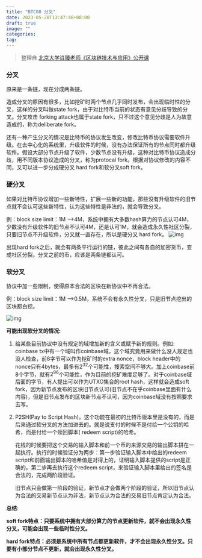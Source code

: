 ```yaml
---
title: "BTC08 分叉"
date: 2023-05-28T13:47:48+08:00
draft: true
image: ""
categories: 
tag:
---
```


> 整理自 [北京大学肖臻老师《区块链技术与应用》公开课](https://www.bilibili.com/video/BV1Vt411X7JF?from=search&seid=14488407572640514229)

### 分叉

原来是一条链，现在分成两条链。

造成分叉的原因有很多，比如挖矿时两个节点几乎同时发布，会出现临时性的分叉，这样的分叉叫做state fork，由于对比特币当前的状态有意见分歧导致的分叉。分叉攻击 forking attack也属于state fork，只不过这个意见分歧是人为故意造成的，称为deliberate fork。

还有一种产生分叉的情况是比特币的协议发生改变，修改比特币协议需要软件升级。在去中心化的系统里，升级软件的时候，没有办法保证所有的节点同时都升级软件。假设大部分节点升级了软件，少数节点没有升级，这种对比特币协议造成分歧，用不同版本协议造成的分叉，称为protocal fork。根据对协议修改的内容不同，又可以进一步分成硬分叉 hard fork和软分叉soft fork。

### 硬分叉

如果对比特币协议增加一些新特性，扩展一些新的功能，那些没有升级软件的旧节点就不会认可这些新特性，认为这些特性是非法的，就会导致分叉。

例：block size limit：1M -->4M，系统中拥有大多数hash算力的节点认可4M，少数没有升级软件的旧节点不认可4M，还是认可1M，就会造成永久性社区分裂，只要旧节点不升级软件，分叉就一直存在，所以是硬分叉 hard fork。
![img](https://gitee.com//tiansir-wg/blogimg/raw/master/imgs/20200609120035.png)

出现hard fork之后，就会有两条平行运行的链，彼此之间有各自的加密货币，变成社区分裂。分叉之前的币，应该是两条链都认可。



### 软分叉

协议中加一些限制，使得原本合法的区块在新协议中不再合法。

例：block size limit：1M -->0.5M，系统不会有永久性分叉，只是旧节点挖出的区块都白挖。

![img](media/img.png)

**可能出现软分叉的情况:**

1. 给某些目前协议中没有规定的域增加新的含义或赋予新的规则。例如: coinbase tx中有一个域叫作coinbase域，这个域究竟用来做什么没人规定也没人检查，前8字节可以作为挖矿时的extra nonce，block header中的nonce只有4bytes，最多有$2^{32}$个可能性，搜索空间不够大。加上coinbase前8个字节，就有$2^{96}$个可能性，作为目前的挖矿难度足够了。对于coinbase域后面的字节，有人提出可以作为UTXO集合的root hash，这样就会造成soft fork，因为新节点发布的区块旧节点认可(旧节点不在乎coinbase里面有什么内容)，但是旧节点发布的区块新节点不认可，因为coinbase域没有按照要求去写。

2. P2SH(Pay to Script Hash)。这个功能在最初的比特币版本里是没有的，而是后来通过软分叉的方法加进去的。就是说支付的时候不是付给一个公钥的哈希，而是付给一个赎回脚本( redeem script)的哈希。

   花钱的时候要把这个交易的输入脚本和前一个币的来源交易的输出脚本拼在一起执行。执行的时候验证分为两步：第一步验证输入脚本中给出的redeem script和前面输出脚本的哈希值是对得上的，证明输入脚本提供的script是正确的。第二步再去执行这个redeem script，来验证输入脚本里给出的签名是合法的，完成两阶段验证。 

   旧节点只会做第一阶段的验证，新节点才会做两个阶段的验证，所以旧节点认为合法的交易新节点认为非法，新节点认为合法的交易旧节点肯定认为合法。

**总结**:

**soft fork特点：只要系统中拥有大部分算力的节点更新软件，就不会出现永久性分叉，可能会出现一些临时性分叉。**

**hard fork特点：必须是系统中所有节点都更新软件，才不会出现永久性分叉。只要有小部分节点不更新，就会出现永久性分叉。**

